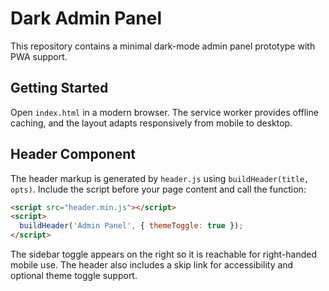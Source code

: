 # Dark Admin Panel

This repository contains a minimal dark-mode admin panel prototype with PWA support.

## Getting Started

Open `index.html` in a modern browser. The service worker provides offline caching, and the layout adapts responsively from mobile to desktop.

## Header Component

The header markup is generated by `header.js` using `buildHeader(title, opts)`.
Include the script before your page content and call the function:

```html
<script src="header.min.js"></script>
<script>
  buildHeader('Admin Panel', { themeToggle: true });
</script>
```

The sidebar toggle appears on the right so it is reachable for right-handed mobile use. The header also includes a skip link for accessibility and optional theme toggle support.
